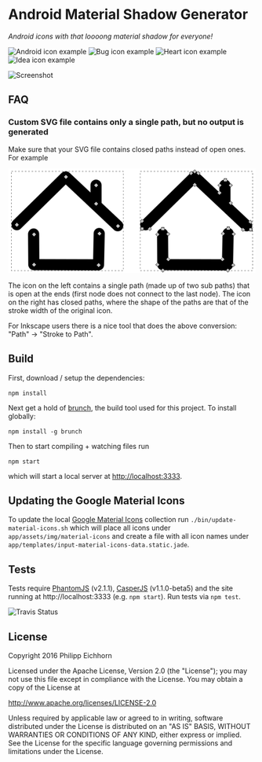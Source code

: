 # Android Material Shadow Generator

*Android icons with that loooong material shadow for everyone!*

![Android icon example](screenshots/android.png) ![Bug icon example](screenshots/bug.png) ![Heart icon example](screenshots/heart.png) ![Idea icon example](screenshots/idea.png)

![Screenshot](screenshots/01.small.png)

## FAQ

### Custom SVG file contains only a single path, but no output is generated

Make sure that your SVG file contains closed paths instead of open ones. For example

![Open vs close paths example](screenshots/faq-closed-paths.png)

The icon on the left contains a single path (made up of two sub paths) that is open at the ends (first
node does not connect to the last node). The icon on the right has closed paths, where the shape of the paths
are that of the stroke width of the original icon.

For Inkscape users there is a nice tool that does the above conversion: "Path" -> "Stroke to Path".


## Build

First, download / setup the dependencies:

```
npm install
```

Next get a hold of [brunch](http://brunch.io/), the build tool used for this project. To install globally:

```
npm install -g brunch
```

Then to start compiling + watching files run

```
npm start
```

which will start a local server at [http://localhost:3333](http://localhost:3333).


## Updating the Google Material Icons

To update the local [Google Material Icons](https://design.google.com/icons/) collection
run `./bin/update-material-icons.sh` which will place all icons under `app/assets/img/material-icons`
and create a file with all icon names under `app/templates/input-material-icons-data.static.jade`.


## Tests

Tests require [PhantomJS](http://phantomjs.org/) (v2.1.1), [CasperJS](http://casperjs.org/) (v1.1.0-beta5) and
the site running at http://localhost:3333 (e.g. `npm start`). Run tests via `npm test`.

![Travis Status](https://api.travis-ci.org/Maddoc42/Android-Material-Icon-Generator.svg?branch=master)


## License
Copyright 2016 Philipp Eichhorn 

Licensed under the Apache License, Version 2.0 (the "License");
you may not use this file except in compliance with the License.
You may obtain a copy of the License at

http://www.apache.org/licenses/LICENSE-2.0

Unless required by applicable law or agreed to in writing, software
distributed under the License is distributed on an "AS IS" BASIS,
WITHOUT WARRANTIES OR CONDITIONS OF ANY KIND, either express or implied.
See the License for the specific language governing permissions and
limitations under the License.

